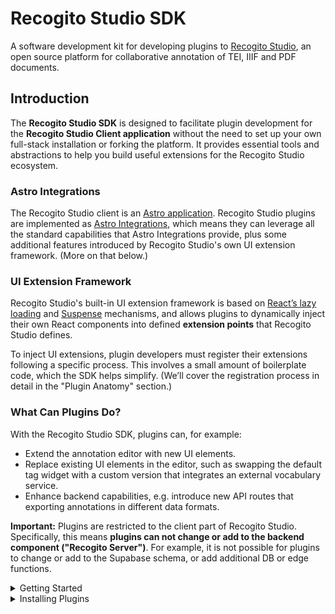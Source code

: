 # Recogito Studio SDK

A software development kit for developing plugins to [Recogito Studio](https://recogitostudio.org/), an open source platform for collaborative annotation of TEI, IIIF and PDF documents.

## Introduction

The __Recogito Studio SDK__ is designed to facilitate plugin development for the __Recogito Studio Client application__ without the need to set up your own full-stack installation or forking the platform. It provides essential tools and abstractions to help you build useful extensions for the Recogito Studio ecosystem.

### Astro Integrations

The Recogito Studio client is an [Astro application](https://astro.build/). Recogito Studio plugins are implemented as [Astro Integrations](https://docs.astro.build/en/guides/integrations-guide/), which means they can leverage all the standard capabilities that Astro Integrations provide, plus some additional features introduced by Recogito Studio's own UI extension framework. (More on that below.)

### UI Extension Framework

Recogito Studio's built-in UI extension framework is based on [React’s lazy loading](https://react.dev/reference/react/lazy) and [Suspense](https://react.dev/reference/react/Suspense) mechanisms, and allows plugins to dynamically inject their own React components into defined __extension points__ that Recogito Studio defines.

To inject UI extensions, plugin developers must register their extensions following a specific process. This involves a small amount of boilerplate code, which the SDK helps simplify. (We’ll cover the registration process in detail in the "Plugin Anatomy" section.)

### What Can Plugins Do?

With the Recogito Studio SDK, plugins can, for example:

- Extend the annotation editor with new UI elements.
- Replace existing UI elements in the editor, such as swapping the default tag widget with a custom version that integrates an external vocabulary service.
- Enhance backend capabilities, e.g. introduce new API routes that exporting annotations in different data formats.

__Important:__ Plugins are restricted to the client part of Recogito Studio. Specifically, this means __plugins can not change or add to the backend component ("Recogito Server")__. For example, it is not possible for plugins to change or add to the Supabase schema, or add additional DB or edge functions.

<details>
<summary>Getting Started</summary>

## Getting Started

The following steps walk you through the development of a __Hello World__ plugin that adds a simple message to the annotation editor.

> You can find the full result of this tutorial in this repository: [recogito/plugin-hello-world](https://github.com/recogito/plugin-hello-world).

### Prerequisites

Before starting, make sure you have the following installed:

- NodeJS (version 20 recommended)
- npm

### Step 1: Initialize a New Plugin Project

Create a new directory for your plugin and initialize an npm project:

```sh
mkdir hello-world-plugin
cd hello-world-plugin
npm init -y
```

Install the following dev dependencies:

```sh
npm install --save-dev @types/node @types/react @types/react-dom typescript
npm install --save-dev astro react react-dom
```

Then, install the Recogito Studio SDK as runtime dependencies:

```sh
npm install @recogito/studio-sdk
```

### Step 2: Configure TypeScript

Create a tsconfig.json file in your project root:

```json
{
  "compilerOptions": {
    "allowJs": true,
    "allowSyntheticDefaultImports": true,
    "baseUrl": ".",
    "declaration": true,
    "declarationMap": true,
    "isolatedModules": true,
    "jsx": "react-jsx",
    "lib": ["ESNext", "DOM", "DOM.Iterable"],
    "module": "ESNext",
    "moduleResolution": "bundler",
    "outDir": "dist",
    "resolveJsonModule": true,
    "skipLibCheck": true,
    "strict": true,
    "target": "ESNext",
  },
  "include": ["src", "test"],
  "exclude": ["node_modules", "dist"],
}
```

Make sure the following lines are in your `package.json`:

```jsonc
{
  // ...
  "type": "module",
  "files": [
    "dist"
  ],
  "scripts": {
    "build": "tsc"
  }
}

```

### Step 3: Create the Plugin Entry Point

Inside the `src` directory, create a file called `index.ts`. This file is your main plugin entry point that will get registered by Recogito Studio. It __must provide a default export__, which must be an Astro Integration, and must regiter a single __Plugin__.

```ts
import type { AstroIntegration } from 'astro';
import { Plugin, registerPlugin } from '@recogito/studio-sdk';

const HelloWorldPlugin: Plugin = {

  name: 'My Hello World Plugin',

  description: 'An example Hello World plugin.',

  author: 'Performant Software',

  homepage: 'https://www.performantsoftware.com/'

};

const plugin = (): AstroIntegration => ({
  name: 'hello-world-plugin',
  hooks: {
    'astro:config:setup': ({ config, logger }) => {
      registerPlugin(HelloWorldPlugin, config, logger);
    }
  }
});

export default plugin;
```

Your plugin package must expose this default as the root module. Include the following in your `package.json`: 

```jsonc
{
  // ...
  "exports": {
    // Main module entry point – the default Astro Integration export
    ".": "./dist/index.js",
  },
}
```

### Step 4: Install the Test Application Template

At this point, you have a technically valid Recogito Plugin. It doesn't actually do anything yet. But it will correctly register itself with Recogito Studio when you start it.

Therefore, this is a good time to set up the __test application__ included with the SDK. The test application provides a convenient development environment you can use to:

- test if your plugin gets correctly registered as an Astro Integration.
- preview the UI extensions they provide (none yet – but we'll get to that).

To set up the test application template, run:

```sh
npx copy-template
```

This will copy the test application to a `.dev` folder in your project. We recommend adding the following line to your project's `package.json`, so you can conveniently start the test application using `npm run dev`:

```jsonc
{
  // ...
  "scripts": {
    "dev": "npm start --prefix .dev/",
    //...
  },

```

### Step 5: Configure the Test Application

Set up the test application to use your plugin. Open `.dev/package.json` and add your plugin as a file dependency. __Important:__ make sure the package name that you use here matches the `name` you defined in your package's `package.json`! 

```jsonc
  "dependencies": {
    "@astrojs/node": "^9.0.2",
    "@astrojs/react": "^4.2.0",
    "@types/react": "^19.0.8",
    "@types/react-dom": "^19.0.3",
    "react": "^19.0.0",
    "react-dom": "^19.0.0",
    // Add this
    "hello-world-plugin": "file:../package.json"
  }
```

Edit the Astro configuration in `.dev/astro.config-mjs`.

```diff
import { defineConfig } from 'astro/config';
import react from '@astrojs/react';
import node from '@astrojs/node';

+ import HelloWorldPlugin from 'hello-world-plugin';

export default defineConfig({
  integrations: [
    react(),
+   HelloWorldPlugin()
  ],
  devToolbar: {
    enabled: false
  },
  adapter: node({
    mode: 'standalone'
  })
});
```
Congratulations. This sets up the foundation for your plugin! 

- Run `npm install`.
- Run `npm run build` to build your plugin.
- Run `npm run dev` to start the test application.

### Step 6: Create a UI Extension

Next we'll add a __React component__ that displays a "Hello World" message in the annotation editor. Create a new file `HelloWorldMessage.tsx` inside the `src` directory:

```tsx
export const HelloWorldMessage = () => {
  
  return (
    <div>Hello World</div>
  );

}
```

We'll configure our plugin so that it exports this React component for the `annotation:*:annotation-editor` extension point. This extension point is a slot at the bottom of the annotation editor.

Edit your `index.ts` file to register the component as a UI extension:

```diff
import type { AstroIntegration } from 'astro';
import { Plugin, registerPlugin } from '@recogito/studio-sdk';

const HelloWorldPlugin: Plugin = {

  name: 'My Hello World Plugin',

  description: 'An example Hello World plugin.',

  author: 'Performant Software',

  homepage: 'https://www.performantsoftware.com/'

+  extensions: [{
+    name: 'hello-world-message',
+
+    module_name: 'recogito-hello-world-plugin',
+
+    component_name: 'HelloWorldMessage',
+
+    extension_point: 'annotation:*:annotation-editor'
+  }]

};

const plugin = (): AstroIntegration  => ({
  name: 'hello-world-plugin',
  hooks: {
    'astro:config:setup': ({ config, logger }) => {
      registerPlugin(HelloWorldPlugin, config, logger);
    }
  }
});

export default plugin;
```

Finally: your plugin's `package.json` must expose each UI extension as a sub-module. Add this to your `package.json`:

```jsonc
{
  // ...
  "exports": {
    // Main module entry point – the default Astro Integration export
    ".": "./dist/index.js",
    // Module export for the HelloWorldMessage UI extension
    "./HelloWorldMessage": "./dist/extensions/HelloWorldMessage.js"
  },
}
```

### Step 7: Test Your Extension

At this point, you have a–basic, but fully functional–Recogito Studio plugin. Before deploying to Recogito, let's test it in the SDK test application.

- Build your plugin package.

```bash
npm run build
```

- Add your plugin package to the test application as a dependency. (We can do this without publishing the package, by usinga  local file link.) Add the following to your `.dev/package.json`:

```jsonc
{
  //...
  "dependencies": {
    //...
    "@recogito/plugin-hello-world": "file:../"
  }
}
```

- Configure the test app to use the Astro Integration exposed by your package. Add the following to your `.dev/astro.config.mjs`:

```js
import { defineConfig } from 'astro/config';
import react from '@astrojs/react';
import node from '@astrojs/node';

// This imports the plugin to the Astro config
import HelloWorldPlugin from '@recogito/plugin-hello-world';

export default defineConfig({
  integrations: [
    react(),
    // Add the plugin here
    HelloWorldPlugin()
  ],
  devToolbar: {
    enabled: false
  },
  adapter: node({
    mode: 'standalone'
  })
});
```

Almost done! Now run `npm install`, `npm run dev` and point your browser to <http://localhost:4321/>. You should see the plugin registered in the test page, and a preview of the 'Hello World' React component.

![Recogito Studio plugin test page](screenshot.png)
</details>

<details>
<summary>Installing Plugins</summary>

## Installing Plugins

To install a plugin into your Recogito Studio instance you need to __publish__ them. You can either do this by:

- Publishing the plugin as a [package on the npm registry](https://docs.npmjs.com/cli/v8/commands/npm-publish).
- Making your project repository public on Github, enabling people to [install the package directly from there](https://www.geeksforgeeks.org/how-to-install-an-npm-package-directly-from-github/).

### Installation

A Recogito Studio plugin is just an Astro Integration, therefore you can follow [Astro's standard installation procedure](https://docs.astro.build/en/guides/integrations-guide/). __Note:__ at the moment we only support [manual installation](https://docs.astro.build/en/guides/integrations-guide/).

1. In your Recogito Studio Client folder, install the npm package: 
   - From the npm registry: `npm install <plugin-package-to-install>`
   - From Github: `npm install https://github.com/<org-name>/<plugin-project-name>`
2. Add the plugin the `astro.config.mjs` file:

```diff
import { defineConfig } from 'astro/config';
+ import PluginToInstall from 'plugin-package';

export default defineConfig({
+  integrations: [
+    PluginToInstall()
+  ]
});
```
Note that plugins may support additional config options at this step. Refer to the plugin's documentation for details.
</details>





